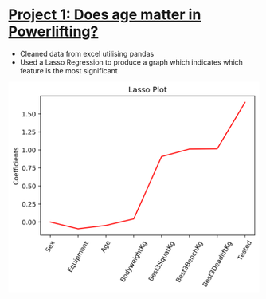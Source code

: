 

# [Project 1: Does age matter in Powerlifting?](https://github.com/Rommanahad/Powerlifting_)
* Cleaned data from excel utilising pandas
* Used a Lasso Regression to produce a graph which indicates which feature is the most significant

![](/Images/myfig5.png)
